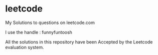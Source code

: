 # leetcode
My Solutions to questions on leetcode.com

I use the handle : funnyfuntoosh

All the solutions in this repository have been Accepted by the Leetcode evaluation system.
